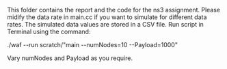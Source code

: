 
This folder contains the report and the code for the ns3 assignment.
Please midify the data rate in main.cc if you want to simulate for different data rates. The simulated data values are stored in a CSV file.
Run script in Terminal using the command:


./waf --run scratch/"main --numNodes=10 --Payload=1000"



Vary numNodes and Payload as you require.
